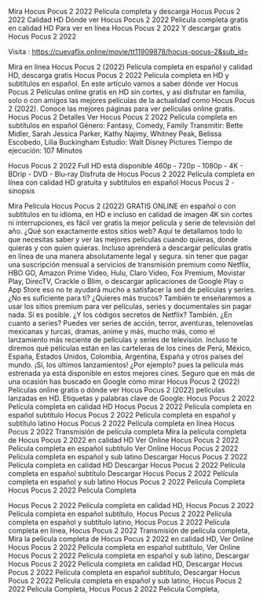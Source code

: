 Mira Hocus Pocus 2 2022 Película completa y descarga Hocus Pocus 2 2022 Calidad HD
Dónde ver Hocus Pocus 2 2022 Película completa gratis en calidad HD
Para ver en línea Hocus Pocus 2 2022 Y descargar gratis Hocus Pocus 2 2022

Visita : https://cuevaflix.online/movie/tt11909878/hocus-pocus-2&sub_id=

Mira en línea Hocus Pocus 2 (2022) Película completa en español y calidad HD, descarga gratis Hocus Pocus 2 2022 Película completa en HD y subtítulos en español.
En este artículo vamos a saber dónde ver Hocus Pocus 2 Películas online gratis en HD sin cortes, y así disfrutar en familia, solo o con amigos las mejores películas de la actualidad como Hocus Pocus 2 (2022). Conoce las mejores páginas para ver películas online gratis.
Hocus Pocus 2 Detalles
Ver Hocus Pocus 2 2022 Película completa en subtítulos en español
Género: Fantasy, Comedy, Family
Transmitir: Bette Midler, Sarah Jessica Parker, Kathy Najimy, Whitney Peak, Belissa Escobedo, Lilia Buckingham
Estudio: Walt Disney Pictures
Tiempo de ejecución: 107 Minutos

Hocus Pocus 2 2022 Full HD está disponible
460p - 720p - 1080p - 4K - BDrip - DVD - Blu-ray
Disfruta de Hocus Pocus 2 2022 Película completa en línea con calidad HD gratuita y subtítulos en español
Hocus Pocus 2 - sinopsis

Mira Película Hocus Pocus 2 (2022) GRATIS ONLINE en español o con subtítulos en tu idioma, en HD e incluso en calidad de imagen 4K sin cortes ni interrupciones, es fácil ver gratis la mejor película y serie de televisión del año. ¿Qué son exactamente estos sitios web? Aquí te detallamos todo lo que necesitas saber y ver las mejores películas cuando quieras, donde quieras y con quien quieras. Incluso aprenderá a descargar películas gratis en línea de una manera absolutamente legal y segura. sin tener que pagar una suscripción mensual a servicios de transmisión premium como Netflix, HBO GO, Amazon Prime Video, Hulu, Claro Video, Fox Premium, Movistar Play, DirecTV, Crackle o Blim, o descargar aplicaciones de Google Play o App Store eso no te ayudará mucho a satisfacer la sed de películas y series. ¿No es suficiente para ti? ¿Quieres más trucos? También te enseñaremos a usar los sitios premium para ver películas, series y documentales sin pagar nada. Si es posible. ¿Y los códigos secretos de Netflix? También. ¿En cuanto a series? Puedes ver series de acción, terror, aventuras, telenovelas mexicanas y turcas, dramas, anime y más, mucho más, como el lanzamiento más reciente de películas y series de televisión. Incluso te diremos qué películas están en las carteleras de los cines de Perú, México, España, Estados Unidos, Colombia, Argentina, España y otros países del mundo. ¡Sí, los últimos lanzamientos! ¿Por ejemplo? pues la película más estrenada ya está disponible en estos mejores cines. Seguro que en más de una ocasión has buscado en Google cómo mirar Hocus Pocus 2 (2022) Películas online gratis o dónde ver Hocus Pocus 2 (2022) películas lanzadas en HD.
Etiquetas y palabras clave de Google:
Hocus Pocus 2 2022 Película completa en calidad HD
Hocus Pocus 2 2022 Película completa en español subtítulo
Hocus Pocus 2 2022 Película completa en español y subtítulo latino
Hocus Pocus 2 2022 Película completa en línea
Hocus Pocus 2 2022 Transmisión de película completa
Mira la película completa de Hocus Pocus 2 2022 en calidad HD
Ver Online Hocus Pocus 2 2022 Película completa en español subtítulo
Ver Online Hocus Pocus 2 2022 Película completa en español y sub latino
Descargar Hocus Pocus 2 2022 Película completa en calidad HD
Descargar Hocus Pocus 2 2022 Película completa en español subtítulo
Descargar Hocus Pocus 2 2022 Película completa en español y sub latino
Hocus Pocus 2 2022 Pelicula Completa
Hocus Pocus 2 2022 Pelicula Completa

Hocus Pocus 2 2022 Película completa en calidad HD, Hocus Pocus 2 2022 Película completa en español subtítulo, Hocus Pocus 2 2022 Película completa en español y subtítulo latino, Hocus Pocus 2 2022 Película completa en línea, Hocus Pocus 2 2022 Transmisión de película completa, Mira la película completa de Hocus Pocus 2 2022 en calidad HD, Ver Online Hocus Pocus 2 2022 Película completa en español subtítulo, Ver Online Hocus Pocus 2 2022 Película completa en español y sub latino, Descargar Hocus Pocus 2 2022 Película completa en calidad HD, Descargar Hocus Pocus 2 2022 Película completa en español subtítulo, Descargar Hocus Pocus 2 2022 Película completa en español y sub latino, Hocus Pocus 2 2022 Pelicula Completa, Hocus Pocus 2 2022 Pelicula Completa,
